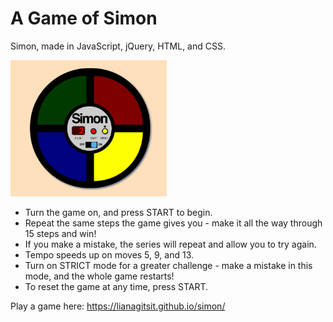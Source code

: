 # A Game of Simon

Simon, made in JavaScript, jQuery, HTML, and CSS.

<img src="https://github.com/lianagitsit/simon/raw/master/images/simon-on.png" width="250">

* Turn the game on, and press START to begin.
* Repeat the same steps the game gives you - make it all the way through 15 steps and win!
* If you make a mistake, the series will repeat and allow you to try again.
* Tempo speeds up on moves 5, 9, and 13.
* Turn on STRICT mode for a greater challenge - make a mistake in this mode, and the whole game restarts!
* To reset the game at any time, press START.

Play a game here: https://lianagitsit.github.io/simon/